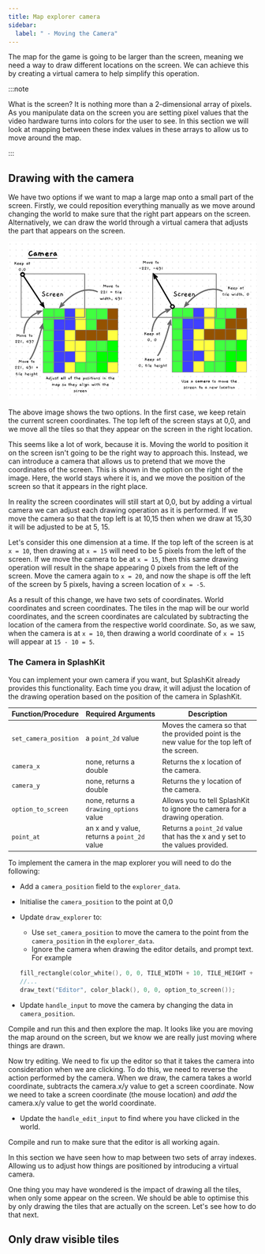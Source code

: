 ```yaml
---
title: Map explorer camera
sidebar:
  label: " - Moving the Camera"
---
```


The map for the game is going to be larger than the screen, meaning we need a way to draw different locations on the screen. We can achieve this by creating a virtual camera to help simplify this operation.

:::note

What is the screen? It is nothing more than a 2-dimensional array of pixels. As you manipulate data on the screen you are setting pixel values that the video hardware turns into colors for the user to see. In this section we will look at mapping between these index values in these arrays to allow us to move around the map.

:::

## Drawing with the camera

We have two options if we want to map a large map onto a small part of the screen. Firstly, we could reposition everything manually as we move around changing the world to make sure that the right part appears on the screen. Alternatively, we can draw the world through a virtual camera that adjusts the part that appears on the screen.

![We can either move all the tiles on the map, or change where the screen is](./images/camera-coordinates.png)

The above image shows the two options. In the first case, we keep retain the current screen coordinates. The top left of the screen stays at 0,0, and we move all the tiles so that they appear on the screen in the right location.

This seems like a lot of work, because it is. Moving the world to position it on the screen isn't going to be the right way to approach this. Instead, we can introduce a camera that allows us to pretend that we move the coordinates of the screen. This is shown in the option on the right of the image. Here, the world stays where it is, and we move the position of the screen so that it appears in the right place.

In reality the screen coordinates will still start at 0,0, but by adding a virtual camera we can adjust each drawing operation as it is performed. If we move the camera so that the top left is at 10,15 then when we draw at 15,30 it will be adjusted to be at 5, 15.

Let's consider this one dimension at a time. If the top left of the screen is at `x = 10`, then drawing at `x = 15` will need to be 5 pixels from the left of the screen. If we move the camera to be at `x = 15`, then this same drawing operation will result in the shape appearing 0 pixels from the left of the screen. Move the camera again to `x = 20`, and now the shape is off the left of the screen by 5 pixels, having a screen location of `x = -5`.

As a result of this change, we have two sets of coordinates. World coordinates and screen coordinates. The tiles in the map will be our world coordinates, and the screen coordinates are calculated by subtracting the location of the camera from the respective world coordinate. So, as we saw, when the camera is at `x = 10`, then drawing a world coordinate of `x = 15` will appear at `15 - 10 = 5`.

### The Camera in SplashKit

You can implement your own camera if you want, but SplashKit already provides this functionality. Each time you draw, it will adjust the location of the drawing operation based on the position of the camera in SplashKit.

|**Function/Procedure** | **Required Arguments** |**Description** |
|-----------|------------------------|----------------|
|`set_camera_position`| a `point_2d` value | Moves the camera so that the provided point is the new value for the top left of the screen. |
|`camera_x`| none, returns a double | Returns the x location of the camera. |
|`camera_y`| none, returns a double | Returns the y location of the camera. |
|`option_to_screen`| none, returns a `drawing_options` value | Allows you to tell SplashKit to ignore the camera for a drawing operation. |
|`point_at`| an x and y value, returns a `point_2d` value | Returns a `point_2d` value that has the x and y set to the values provided. |

To implement the camera in the map explorer you will need to do the following:

- Add a `camera_position` field to the `explorer_data`.
- Initialise the `camera_position` to the point at 0,0
- Update `draw_explorer` to:
  - Use `set_camera_position` to move the camera to the point from the `camera_position` in the `explorer_data`.
  - Ignore the camera when drawing the editor details, and prompt text. For example
  
  ```cpp
  fill_rectangle(color_white(), 0, 0, TILE_WIDTH + 10, TILE_HEIGHT + 18, option_to_screen());
  //...
  draw_text("Editor", color_black(), 0, 0, option_to_screen());
  ```

- Update `handle_input` to move the camera by changing the data in `camera_position`.

Compile and run this and then explore the map. It looks like you are moving the map around on the screen, but we know we are really just moving where things are drawn.

Now try editing. We need to fix up the editor so that it takes the camera into consideration when we are clicking. To do this, we need to reverse the action performed by the camera. When we draw, the camera takes a world coordinate, subtracts the camera.x/y value to get a screen coordinate. Now we need to take a screen coordinate (the mouse location) and *add* the camera.x/y value to get the world coordinate.

- Update the `handle_edit_input` to find where you have clicked in the world.

Compile and run to make sure that the editor is all working again.

In this section we have seen how to map between two sets of array indexes. Allowing us to adjust how things are positioned by introducing a virtual camera.

One thing you may have wondered is the impact of drawing all the tiles, when only some appear on the screen. We should be able to optimise this by only drawing the tiles that are actually on the screen. Let's see how to do that next.

## Only draw visible tiles


